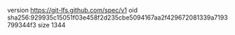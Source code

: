 version https://git-lfs.github.com/spec/v1
oid sha256:929935c15051f03e458f2d235cbe5094167aa2f429672081339a7193799344f3
size 1344
